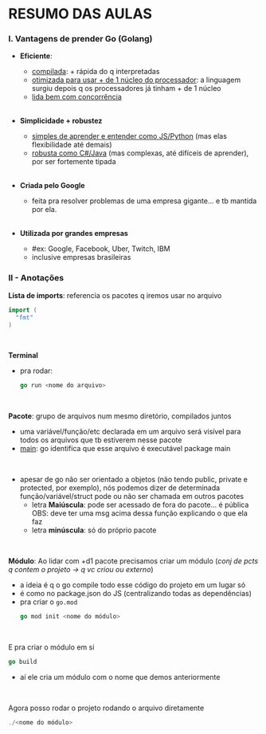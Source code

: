 # RESUMO DAS AULAS

### I. Vantagens de prender Go (Golang)

- **Eficiente**:
  - <ins>compilada</ins>: + rápida do q interpretadas
  - <ins>otimizada para usar + de 1 núcleo do processador</ins>: a linguagem surgiu depois q os processadores já tinham + de 1 núcleo
  - <ins>lida bem com concorrência</ins>
  <br>

- **Simplicidade + robustez**
  - <ins>simples de aprender e entender como JS/Python</ins> (mas elas flexibilidade até demais)
  - <ins>robusta como C#/Java</ins> (mas complexas, até difíceis de aprender), por ser fortemente tipada
  <br>

- **Criada pelo Google**
  - feita pra resolver problemas de uma empresa gigante... e tb mantida por ela.
  <br>

- **Utilizada por grandes empresas**
  - #ex: Google, Facebook, Uber, Twitch, IBM
  - inclusive empresas brasileiras

### II - Anotações



**Lista de imports**: referencia os pacotes q iremos usar no arquivo
  ```go
  import (
    "fmt"
  )
  ```
<br>

**Terminal**
- pra rodar:
  ```go
  go run <nome do arquivo>
  ```

<br>

**Pacote**: grupo de arquivos num mesmo diretório, compilados juntos
- uma variável/função/etc declarada em um arquivo será visível para todos os arquivos que tb estiverem nesse pacote
- <ins>main</ins>:  go identifica que esse arquivo é executável
package main
<br>

- apesar de go não ser orientado a objetos (não tendo public, private e protected, por exemplo), nós podemos dizer de determinada função/variável/struct pode ou não ser chamada em outros pacotes
  - letra **Maiúscula**: pode ser acessado de fora do pacote... é pública
    OBS: deve ter uma msg acima dessa função explicando o que ela faz
  - letra **minúscula**: só do próprio pacote

<br>

**Módulo**: Ao lidar com +d1 pacote precisamos criar um módulo (*conj de pcts q contem o projeto -> q vc criou ou externo*)
- a ideia é q o go compile todo esse código do projeto em um lugar só
- é como no package.json do JS (centralizando todas as dependências)
- pra criar o `go.mod`
  ```go
  go mod init <nome do módulo>
  ```

<br>

E pra criar o módulo em si
  ```go
  go build
  ```
- aí ele cria um módulo com o nome que demos anteriormente

<br>

Agora posso rodar o projeto rodando o arquivo diretamente
  ```go
  ./<nome do módulo>
  ```
